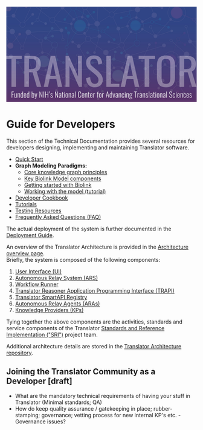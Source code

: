 ![image](../img/translator-banner.jpg)

# Guide for Developers

This section of the Technical Documentation provides several resources for developers designing, implementing and maintaining Translator software.  

- [Quick Start](quickstart.md)
- **Graph Modeling Paradigms:**
    - [Core knowledge graph principles](../architecture/biolink/knowledge_graphs.md)
    - [Key Biolink Model components](https://biolink.github.io/biolink-model/guidelines/understanding-the-model.html)
    - [Getting started with Biolink](https://biolink.github.io/biolink-model/guidelines/using-the-modeling-language.html)
    - [Working with the model (tutorial)](https://biolink.github.io/biolink-model/guidelines/working-with-the-model.html)
- [Developer Cookbook](cookbook.md)
- [Tutorials](tutorials/index.md)
- [Testing Resources](../architecture/sri/testing/index.md)
- [Frequently Asked Questions (FAQ)](../faq.md)

The actual deployment of the system is further documented in the [Deployment Guide](../deployment-guide/index.md).

An overview of the Translator Architecture is provided in the [Architecture overview page](index.md).  
Briefly, the system is composed of the following components:

1. [User Interface (UI)](../architecture/ui.md)
2. [Autonomous Relay System (ARS)](../architecture/ars_usage.md)
3. [Workflow Runner](../architecture/workflows.md)
4. [Translator Reasoner Application Programming Interface (TRAPI)](../architecture/sri/trapi.md)
5. [Translator SmartAPI Registry](../architecture/registry.md)
6. [Autonomous Relay Agents (ARAs)](../architecture/ara/index.md)
7. [Knowledge Providers (KPs)](../architecture/kp/index.md)

Tying together the above components are the activities, standards and service components of the Translator
[Standards and Reference Implementation ("SRI")](../architecture/sri/index.md) project team.

Additional architecture details are stored in the
[Translator Architecture repository](https://github.com/NCATSTranslator/TranslatorArchitecture).

## Joining the Translator Community as a Developer [draft]

* What are the mandatory technical requirements of having your stuff in Translator (Minimal standards; QA)
* How do keep quality assurance / gatekeeping in place; rubber-stamping; governance; vetting process for new internal KP's etc.  - Governance issues?
